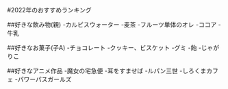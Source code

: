 #2022年のおすすめランキング

##好きな飲み物(親)
-カルピスウォーター
-麦茶
-フルーツ単体のオレ
-ココア
-牛乳

##好きなお菓子(子A)
-チョコレート
-クッキー、ビスケット
-グミ
-飴
-じゃがりこ

##好きなアニメ作品
-魔女の宅急便
-耳をすませば
-ルパン三世
-しろくまカフェ
-パワーパスガールズ
